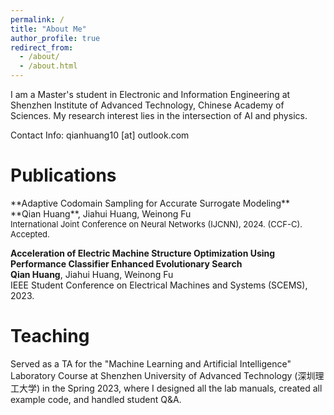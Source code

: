 ```yaml
---
permalink: /
title: "About Me"
author_profile: true
redirect_from: 
  - /about/
  - /about.html
---
```


I am a Master's student in Electronic and Information Engineering at Shenzhen Institute of Advanced Technology, Chinese Academy of Sciences. My research interest lies in the intersection of AI and physics.

Contact Info: qianhuang10 [at] outlook.com

Publications
======
<p>
**Adaptive Codomain Sampling for Accurate Surrogate Modeling**<br>
**Qian Huang**, Jiahui Huang, Weinong Fu<br>
<font size="2">International Joint Conference on Neural Networks (IJCNN), 2024. (CCF-C). Accepted.</font>
</p>

**Acceleration of Electric Machine Structure Optimization Using Performance Classifier Enhanced Evolutionary Search**<br>
**Qian Huang**, Jiahui Huang, Weinong Fu<br>
IEEE Student Conference on Electrical Machines and Systems (SCEMS), 2023.   


Teaching
======
Served as a TA for the "Machine Learning and Artificial Intelligence" Laboratory Course at Shenzhen University of Advanced Technology (深圳理工大学) in the Spring 2023, where I designed all the lab manuals, created all example code, and handled student Q&A.
